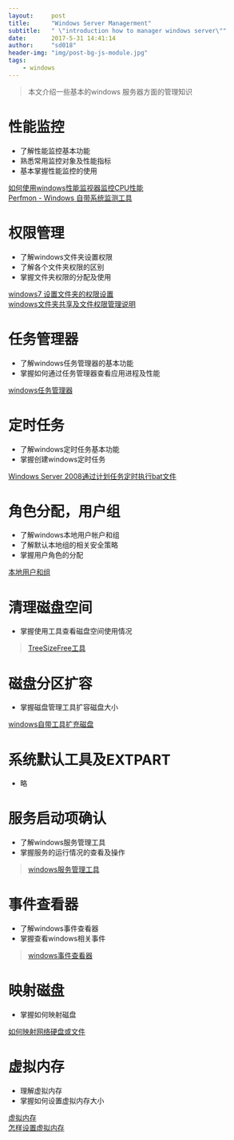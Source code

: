 ```yaml
---
layout:     post
title:      "Windows Server Managerment"
subtitle:   " \"introduction how to manager windows server\""
date:       2017-5-31 14:41:14  
author:     "sd018"
header-img: "img/post-bg-js-module.jpg"
tags:
    - windows
---
```

> 本文介绍一些基本的windows 服务器方面的管理知识

# 性能监控

* 了解性能监控基本功能
* 熟悉常用监控对象及性能指标
* 基本掌握性能监控的使用  

>  
[如何使用windows性能监视器监控CPU性能](https://jingyan.baidu.com/article/676629974510c254d51b8401.html)  
[Perfmon - Windows 自带系统监测工具](http://blog.csdn.net/oscar999/article/details/7918385) 


# 权限管理
* 了解windows文件夹设置权限  
* 了解各个文件夹权限的区别
* 掌握文件夹权限的分配及使用

>   
[windows7 设置文件夹的权限设置](https://jingyan.baidu.com/article/ab69b270d963542ca6189f75.html)  
[windows文件夹共享及文件权限管理说明](http://www.jb51.net/os/windows/88370.html)


# 任务管理器
* 了解windows任务管理器的基本功能  
* 掌握如何通过任务管理器查看应用进程及性能

>   
[windows任务管理器](http://baike.baidu.com/link?url=A8MRymdurYgPuWGMcW6pOCY9QJFmxUR4Bzh7UYYZdK3iqycWtXTHLB5g6khFQM4bFOLT1mOTBGsiJziizyHNfDCtCGt3of7OwZvZ3avEfWjU8st4uWsmWj8Q3Gbm7bVzUG1v-AG78K0rPbYuoiwMBK)



# 定时任务
* 了解windows定时任务基本功能
* 掌握创建windows定时任务

> 
[Windows Server 2008通过计划任务定时执行bat文件 ](http://blog.csdn.net/woshixuye/article/details/18050769)


# 角色分配，用户组
* 了解windows本地用户帐户和组
* 了解默认本地组的相关安全策略
* 掌握用户角色的分配

> 
[本地用户和组](http://baike.baidu.com/link?url=B6bc6hLYAydtHra73LQ9eyukdEx5ZrNbg8NyxjhOICs8axg0-azRh3ko-IN4ZV5vzQpiyrYQ0LrSSrgfyy5To2wqHtkc-0MA5oaGuQ02XLUepYFZEV3zl7BdVH6zDpPlGCAU0YxNh9b9rSbvjRJdua)


# 清理磁盘空间
* 掌握使用工具查看磁盘空间使用情况

> [TreeSizeFree工具](http://www.jam-software.com/treesize_free/features.shtml)


# 磁盘分区扩容
* 掌握磁盘管理工具扩容磁盘大小

> 
[windows自带工具扩充磁盘](http://www.cnblogs.com/tudou-loveloli/p/5173235.html)

# 系统默认工具及EXTPART
* 略 
 
# 服务启动项确认

* 了解windows服务管理工具
* 掌握服务的运行情况的查看及操作

> [windows服务管理工具](http://baike.baidu.com/link?url=BZLOuJBQ1Lb_KT-RykHtq4bhyaQmgWOZGunEtTXQtzQeg2vZBvKVuirtV8kTYjiZu_9d30fT2aUtJr1PaVqCTGo_7ITw5jsQlVL5hX5QjGe)

# 事件查看器
* 了解windows事件查看器
* 掌握查看windows相关事件

> [windows事件查看器](https://jingyan.baidu.com/article/0964eca23201c88285f53604.html)

# 映射磁盘
* 掌握如何映射磁盘

> 
[如何映射网络硬盘或文件](https://jingyan.baidu.com/article/375c8e198eb81725f2a229a9.html)

# 虚拟内存
* 理解虚拟内存
* 掌握如何设置虚拟内存大小

> 
[虚拟内存](http://baike.baidu.com/item/%E8%99%9A%E6%8B%9F%E5%86%85%E5%AD%98)  
[怎样设置虚拟内存](https://jingyan.baidu.com/article/2fb0ba4075567800f2ec5fcb.html)


